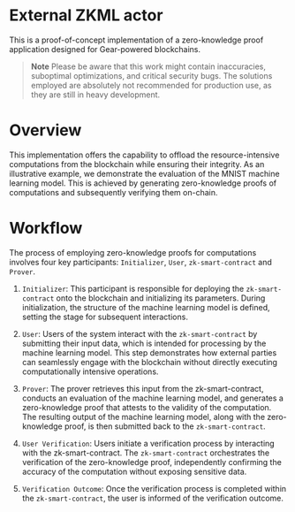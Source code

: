 # External ZKML actor
This is a proof-of-concept implementation of a zero-knowledge proof application designed for Gear-powered blockchains.

> **Note**
Please be aware that this work might contain inaccuracies, suboptimal optimizations, and critical security bugs. The solutions employed are absolutely not recommended for production use, as they are still in heavy development.

# Overview
This implementation offers the capability to offload the resource-intensive computations from the blockchain while ensuring their integrity. As an illustrative example, we demonstrate the evaluation of the MNIST machine learning model. This is achieved by generating zero-knowledge proofs of computations and subsequently verifying them on-chain.

# Workflow

The process of employing zero-knowledge proofs for computations involves four key participants: `Initializer`, `User`, `zk-smart-contract` and `Prover`.

1. `Initializer`: This participant is responsible for deploying the `zk-smart-contract` onto the blockchain and initializing its parameters. During initialization, the structure of the machine learning model is defined, setting the stage for subsequent interactions.

2. `User`: Users of the system interact with the `zk-smart-contract` by submitting their input data, which is intended for processing by the machine learning model. This step demonstrates how external parties can seamlessly engage with the blockchain without directly executing computationally intensive operations.

3. `Prover`: The prover retrieves this input from the zk-smart-contract, conducts an evaluation of the machine learning model, and generates a zero-knowledge proof that attests to the validity of the computation. The resulting output of the machine learning model, along with the zero-knowledge proof, is then submitted back to the `zk-smart-contract`.

4. `User Verification`: Users initiate a verification process by interacting with the zk-smart-contract. The `zk-smart-contract` orchestrates the verification of the zero-knowledge proof, independently confirming the accuracy of the computation without exposing sensitive data.

5. `Verification Outcome`: Once the verification process is completed within the `zk-smart-contract`, the user is informed of the verification outcome.